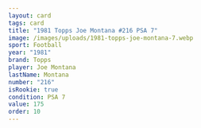 ```yaml
---
layout: card
tags: card
title: "1981 Topps Joe Montana #216 PSA 7"
image: /images/uploads/1981-topps-joe-montana-7.webp
sport: Football
year: "1981"
brand: Topps
player: Joe Montana
lastName: Montana
number: "216"
isRookie: true
condition: PSA 7
value: 175
order: 10
---
```

